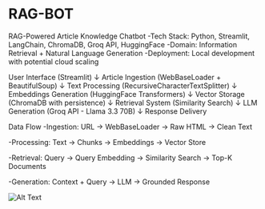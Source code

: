 # RAG-BOT
RAG-Powered Article Knowledge Chatbot
-Tech Stack: Python, Streamlit, LangChain, ChromaDB, Groq API, HuggingFace
-Domain: Information Retrieval + Natural Language Generation
-Deployment: Local development with potential cloud scaling


User Interface (Streamlit)
    ↓
Article Ingestion (WebBaseLoader + BeautifulSoup)
    ↓
Text Processing (RecursiveCharacterTextSplitter)
    ↓
Embeddings Generation (HuggingFace Transformers)
    ↓
Vector Storage (ChromaDB with persistence)
    ↓
Retrieval System (Similarity Search)
    ↓
LLM Generation (Groq API - Llama 3.3 70B)
    ↓
Response Delivery


Data Flow
-Ingestion: URL → WebBaseLoader → Raw HTML → Clean Text

-Processing: Text → Chunks → Embeddings → Vector Store

-Retrieval: Query → Query Embedding → Similarity Search → Top-K Documents

-Generation: Context + Query → LLM → Grounded Response


![Alt Text](preview_chat.jpg)

